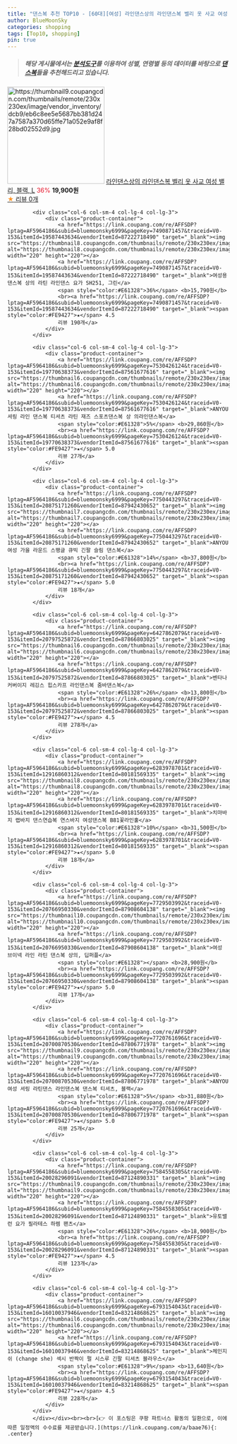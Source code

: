 ```yaml
---
title: "댄스복 추천 TOP10 - [60대][여성] 라인댄스상의 라인댄스복 벨리 옷 사교 여성 밸리, 블랙, L"
author: BlueMoonSky
categories: shopping
tags: [Top10, shopping]
pin: true
---
```


> ##### 해당 게시물에서는 [**분석도구**](https://itemscout.io/)를 이용하여 **성별**, **연령별** 등의 데이터를 바탕으로 [**댄스복**](https://link.coupang.com/a/baae76)들을 추천해드리고 있습니다.
<div class="container"><div class="row">
            <div class="col-6 col-sm-4 col-lg-4 col-lg-3">
                <div class="product-container">
                    <a href="https://link.coupang.com/re/AFFSDP?lptag=AF5964186&subid=bluemoonsky6999&pageKey=7803119294&traceid=V0-153&itemId=21138668407&vendorItemId=88200318423" target="_blank"><img src="https://thumbnail9.coupangcdn.com/thumbnails/remote/230x230ex/image/vendor_inventory/dcb9/eb6c8ee5e5687bb381d247a7587a370d65ffe71a052e9af8f28bd02552d9.jpg" alt="https://thumbnail9.coupangcdn.com/thumbnails/remote/230x230ex/image/vendor_inventory/dcb9/eb6c8ee5e5687bb381d247a7587a370d65ffe71a052e9af8f28bd02552d9.jpg" width="220" height="220"></a>
                    <a href="https://link.coupang.com/re/AFFSDP?lptag=AF5964186&subid=bluemoonsky6999&pageKey=7803119294&traceid=V0-153&itemId=21138668407&vendorItemId=88200318423" target="_blank">라인댄스상의 라인댄스복 벨리 옷 사교 여성 밸리, 블랙, L</a>
                    <span style="color:#E61328">36%</span> <b>19,900원</b>
                    <br><a href="https://link.coupang.com/re/AFFSDP?lptag=AF5964186&subid=bluemoonsky6999&pageKey=7803119294&traceid=V0-153&itemId=21138668407&vendorItemId=88200318423" target="_blank"><span style="color:#FE9427">★</span> 
                    리뷰 0개</a>
                </div>
            </div>
            
            <div class="col-6 col-sm-4 col-lg-4 col-lg-3">
                <div class="product-container">
                    <a href="https://link.coupang.com/re/AFFSDP?lptag=AF5964186&subid=bluemoonsky6999&pageKey=7490871457&traceid=V0-153&itemId=19587443634&vendorItemId=87222718490" target="_blank"><img src="https://thumbnail8.coupangcdn.com/thumbnails/remote/230x230ex/image/vendor_inventory/e7e1/56243ba999caf4d2c5c0495bba072886fa942ff50df2be502ec020217206.jpg" alt="https://thumbnail8.coupangcdn.com/thumbnails/remote/230x230ex/image/vendor_inventory/e7e1/56243ba999caf4d2c5c0495bba072886fa942ff50df2be502ec020217206.jpg" width="220" height="220"></a>
                    <a href="https://link.coupang.com/re/AFFSDP?lptag=AF5964186&subid=bluemoonsky6999&pageKey=7490871457&traceid=V0-153&itemId=19587443634&vendorItemId=87222718490" target="_blank">여성용 댄스복 상의 라틴 라인댄스 요가 SH251, 그린</a>
                    <span style="color:#E61328">36%</span> <b>15,790원</b>
                    <br><a href="https://link.coupang.com/re/AFFSDP?lptag=AF5964186&subid=bluemoonsky6999&pageKey=7490871457&traceid=V0-153&itemId=19587443634&vendorItemId=87222718490" target="_blank"><span style="color:#FE9427">★</span> 4.5
                    리뷰 190개</a>
                </div>
            </div>
            
            <div class="col-6 col-sm-4 col-lg-4 col-lg-3">
                <div class="product-container">
                    <a href="https://link.coupang.com/re/AFFSDP?lptag=AF5964186&subid=bluemoonsky6999&pageKey=7530426124&traceid=V0-153&itemId=19770638373&vendorItemId=87561677616" target="_blank"><img src="https://thumbnail6.coupangcdn.com/thumbnails/remote/230x230ex/image/vendor_inventory/67fa/85eec0a2626c20b3d7789eaf914297d7b87d6fc2a4189298f25fac3f73de.jpg" alt="https://thumbnail6.coupangcdn.com/thumbnails/remote/230x230ex/image/vendor_inventory/67fa/85eec0a2626c20b3d7789eaf914297d7b87d6fc2a4189298f25fac3f73de.jpg" width="220" height="220"></a>
                    <a href="https://link.coupang.com/re/AFFSDP?lptag=AF5964186&subid=bluemoonsky6999&pageKey=7530426124&traceid=V0-153&itemId=19770638373&vendorItemId=87561677616" target="_blank">ANYOU셔링 라인 댄스복 티셔츠 라틴 재즈 스포츠댄스복 상 의라인댄스복</a>
                    <span style="color:#E61328">5%</span> <b>29,860원</b>
                    <br><a href="https://link.coupang.com/re/AFFSDP?lptag=AF5964186&subid=bluemoonsky6999&pageKey=7530426124&traceid=V0-153&itemId=19770638373&vendorItemId=87561677616" target="_blank"><span style="color:#FE9427">★</span> 5.0
                    리뷰 27개</a>
                </div>
            </div>
            
            <div class="col-6 col-sm-4 col-lg-4 col-lg-3">
                <div class="product-container">
                    <a href="https://link.coupang.com/re/AFFSDP?lptag=AF5964186&subid=bluemoonsky6999&pageKey=7750443297&traceid=V0-153&itemId=20875171260&vendorItemId=87942430652" target="_blank"><img src="https://thumbnail7.coupangcdn.com/thumbnails/remote/230x230ex/image/vendor_inventory/84a0/b13212561396387f3dd35bba387916c270d745174b968f6e6ca4a7e0e2e3.jpg" alt="https://thumbnail7.coupangcdn.com/thumbnails/remote/230x230ex/image/vendor_inventory/84a0/b13212561396387f3dd35bba387916c270d745174b968f6e6ca4a7e0e2e3.jpg" width="220" height="220"></a>
                    <a href="https://link.coupang.com/re/AFFSDP?lptag=AF5964186&subid=bluemoonsky6999&pageKey=7750443297&traceid=V0-153&itemId=20875171260&vendorItemId=87942430652" target="_blank">ANYOU 여성 가을 라운드 스팽글 큐빅 긴팔 슬림 댄스복</a>
                    <span style="color:#E61328">14%</span> <b>37,800원</b>
                    <br><a href="https://link.coupang.com/re/AFFSDP?lptag=AF5964186&subid=bluemoonsky6999&pageKey=7750443297&traceid=V0-153&itemId=20875171260&vendorItemId=87942430652" target="_blank"><span style="color:#FE9427">★</span> 5.0
                    리뷰 18개</a>
                </div>
            </div>
            
            <div class="col-6 col-sm-4 col-lg-4 col-lg-3">
                <div class="product-container">
                    <a href="https://link.coupang.com/re/AFFSDP?lptag=AF5964186&subid=bluemoonsky6999&pageKey=6427862079&traceid=V0-153&itemId=20797525872&vendorItemId=87866803025" target="_blank"><img src="https://thumbnail6.coupangcdn.com/thumbnails/remote/230x230ex/image/vendor_inventory/3db6/84369205c8ef9154aa146a4a136c6674cde99333620f24b0b1de2cc753b5.jpg" alt="https://thumbnail6.coupangcdn.com/thumbnails/remote/230x230ex/image/vendor_inventory/3db6/84369205c8ef9154aa146a4a136c6674cde99333620f24b0b1de2cc753b5.jpg" width="220" height="220"></a>
                    <a href="https://link.coupang.com/re/AFFSDP?lptag=AF5964186&subid=bluemoonsky6999&pageKey=6427862079&traceid=V0-153&itemId=20797525872&vendorItemId=87866803025" target="_blank">벤타나 커버이지 레깅스 힙스카프 라인댄스복 줌바댄스복</a>
                    <span style="color:#E61328">26%</span> <b>13,800원</b>
                    <br><a href="https://link.coupang.com/re/AFFSDP?lptag=AF5964186&subid=bluemoonsky6999&pageKey=6427862079&traceid=V0-153&itemId=20797525872&vendorItemId=87866803025" target="_blank"><span style="color:#FE9427">★</span> 4.5
                    리뷰 278개</a>
                </div>
            </div>
            
            <div class="col-6 col-sm-4 col-lg-4 col-lg-3">
                <div class="product-container">
                    <a href="https://link.coupang.com/re/AFFSDP?lptag=AF5964186&subid=bluemoonsky6999&pageKey=6283978701&traceid=V0-153&itemId=12916860312&vendorItemId=80181569335" target="_blank"><img src="https://thumbnail8.coupangcdn.com/thumbnails/remote/230x230ex/image/vendor_inventory/707a/2681fb3b8320e8ee188167477632188b3c8b78c6cbf4b667a58a65f17c2f.jpeg" alt="https://thumbnail8.coupangcdn.com/thumbnails/remote/230x230ex/image/vendor_inventory/707a/2681fb3b8320e8ee188167477632188b3c8b78c6cbf4b667a58a65f17c2f.jpeg" width="220" height="220"></a>
                    <a href="https://link.coupang.com/re/AFFSDP?lptag=AF5964186&subid=bluemoonsky6999&pageKey=6283978701&traceid=V0-153&itemId=12916860312&vendorItemId=80181569335" target="_blank">치마바지 랩바지 댄스연습복 연스바지 여성댄스복 B81꽃라인훌</a>
                    <span style="color:#E61328">10%</span> <b>31,500원</b>
                    <br><a href="https://link.coupang.com/re/AFFSDP?lptag=AF5964186&subid=bluemoonsky6999&pageKey=6283978701&traceid=V0-153&itemId=12916860312&vendorItemId=80181569335" target="_blank"><span style="color:#FE9427">★</span> 5.0
                    리뷰 18개</a>
                </div>
            </div>
            
            <div class="col-6 col-sm-4 col-lg-4 col-lg-3">
                <div class="product-container">
                    <a href="https://link.coupang.com/re/AFFSDP?lptag=AF5964186&subid=bluemoonsky6999&pageKey=7729503992&traceid=V0-153&itemId=20766950330&vendorItemId=87908604138" target="_blank"><img src="https://thumbnail10.coupangcdn.com/thumbnails/remote/230x230ex/image/vendor_inventory/53a1/0a6969b8bc1006b3b03614ac2ca25003d073686c797306517fcb426ed03f.JPG" alt="https://thumbnail10.coupangcdn.com/thumbnails/remote/230x230ex/image/vendor_inventory/53a1/0a6969b8bc1006b3b03614ac2ca25003d073686c797306517fcb426ed03f.JPG" width="220" height="220"></a>
                    <a href="https://link.coupang.com/re/AFFSDP?lptag=AF5964186&subid=bluemoonsky6999&pageKey=7729503992&traceid=V0-153&itemId=20766950330&vendorItemId=87908604138" target="_blank">여성 브이넥 라인 라틴 댄스복 상의, 딥퍼플</a>
                    <span style="color:#E61328"></span> <b>28,900원</b>
                    <br><a href="https://link.coupang.com/re/AFFSDP?lptag=AF5964186&subid=bluemoonsky6999&pageKey=7729503992&traceid=V0-153&itemId=20766950330&vendorItemId=87908604138" target="_blank"><span style="color:#FE9427">★</span> 5.0
                    리뷰 17개</a>
                </div>
            </div>
            
            <div class="col-6 col-sm-4 col-lg-4 col-lg-3">
                <div class="product-container">
                    <a href="https://link.coupang.com/re/AFFSDP?lptag=AF5964186&subid=bluemoonsky6999&pageKey=7720761696&traceid=V0-153&itemId=20700870530&vendorItemId=87806771978" target="_blank"><img src="https://thumbnail9.coupangcdn.com/thumbnails/remote/230x230ex/image/vendor_inventory/233a/f77bb1ff4a192957aa407bbd9632039ef3b4f3def5f8f7749379584ca132.jpg" alt="https://thumbnail9.coupangcdn.com/thumbnails/remote/230x230ex/image/vendor_inventory/233a/f77bb1ff4a192957aa407bbd9632039ef3b4f3def5f8f7749379584ca132.jpg" width="220" height="220"></a>
                    <a href="https://link.coupang.com/re/AFFSDP?lptag=AF5964186&subid=bluemoonsky6999&pageKey=7720761696&traceid=V0-153&itemId=20700870530&vendorItemId=87806771978" target="_blank">ANYOU 여성 셔링 라틴댄스 라인댄스복 댄스복 티셔츠, 블랙</a>
                    <span style="color:#E61328">5%</span> <b>31,880원</b>
                    <br><a href="https://link.coupang.com/re/AFFSDP?lptag=AF5964186&subid=bluemoonsky6999&pageKey=7720761696&traceid=V0-153&itemId=20700870530&vendorItemId=87806771978" target="_blank"><span style="color:#FE9427">★</span> 5.0
                    리뷰 25개</a>
                </div>
            </div>
            
            <div class="col-6 col-sm-4 col-lg-4 col-lg-3">
                <div class="product-container">
                    <a href="https://link.coupang.com/re/AFFSDP?lptag=AF5964186&subid=bluemoonsky6999&pageKey=7584558305&traceid=V0-153&itemId=20028296091&vendorItemId=87124890331" target="_blank"><img src="https://thumbnail9.coupangcdn.com/thumbnails/remote/230x230ex/image/vendor_inventory/ef24/740029e84d1650872d14c07c05b6e660773ad95dc9aaff2e9e8e4ad4a16a.jpg" alt="https://thumbnail9.coupangcdn.com/thumbnails/remote/230x230ex/image/vendor_inventory/ef24/740029e84d1650872d14c07c05b6e660773ad95dc9aaff2e9e8e4ad4a16a.jpg" width="220" height="220"></a>
                    <a href="https://link.coupang.com/re/AFFSDP?lptag=AF5964186&subid=bluemoonsky6999&pageKey=7584558305&traceid=V0-153&itemId=20028296091&vendorItemId=87124890331" target="_blank">유토밸런 요가 필라테스 하렘 팬츠</a>
                    <span style="color:#E61328">26%</span> <b>18,900원</b>
                    <br><a href="https://link.coupang.com/re/AFFSDP?lptag=AF5964186&subid=bluemoonsky6999&pageKey=7584558305&traceid=V0-153&itemId=20028296091&vendorItemId=87124890331" target="_blank"><span style="color:#FE9427">★</span> 4.5
                    리뷰 123개</a>
                </div>
            </div>
            
            <div class="col-6 col-sm-4 col-lg-4 col-lg-3">
                <div class="product-container">
                    <a href="https://link.coupang.com/re/AFFSDP?lptag=AF5964186&subid=bluemoonsky6999&pageKey=6793154043&traceid=V0-153&itemId=16010037946&vendorItemId=83214868625" target="_blank"><img src="https://thumbnail6.coupangcdn.com/thumbnails/remote/230x230ex/image/vendor_inventory/83c5/3767904504652ace92566386ace4086c0a274c1a3897bf3e99578d1db43f.jpg" alt="https://thumbnail6.coupangcdn.com/thumbnails/remote/230x230ex/image/vendor_inventory/83c5/3767904504652ace92566386ace4086c0a274c1a3897bf3e99578d1db43f.jpg" width="220" height="220"></a>
                    <a href="https://link.coupang.com/re/AFFSDP?lptag=AF5964186&subid=bluemoonsky6999&pageKey=6793154043&traceid=V0-153&itemId=16010037946&vendorItemId=83214868625" target="_blank">체인지쉬 (change she) 섹시 반짝이 펄 시스루 긴팔 티셔츠 블라우스</a>
                    <span style="color:#E61328">9%</span> <b>13,640원</b>
                    <br><a href="https://link.coupang.com/re/AFFSDP?lptag=AF5964186&subid=bluemoonsky6999&pageKey=6793154043&traceid=V0-153&itemId=16010037946&vendorItemId=83214868625" target="_blank"><span style="color:#FE9427">★</span> 4.5
                    리뷰 228개</a>
                </div>
            </div>
            </div></div><br><br>[👉 이 포스팅은 쿠팡 파트너스 활동의 일환으로, 이에 따른 일정액의 수수료를 제공받습니다.](https://link.coupang.com/a/baae76){: .center}